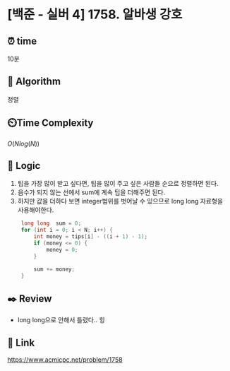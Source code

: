 # [백준 - 실버 4] 1758. 알바생 강호
 
## ⏰  **time**
10분

## :pushpin: **Algorithm**
정렬

## ⏲️**Time Complexity**
$O(Nlog(N))$

## :round_pushpin: **Logic**
1. 팁을 가장 많이 받고 싶다면, 팁을 많이 주고 싶은 사람들 순으로 정렬하면 된다.
2. 음수가 되지 않는 선에서 sum에 계속 팁을 더해주면 된다.
3. 하지만 값을 더하다 보면 integer범위를 벗어날 수 있으므로 long long 자료형을 사용해야한다.
   ```cpp
	long long  sum = 0;
	for (int i = 0; i < N; i++) {
		int money = tips[i] - ((i + 1) - 1);
		if (money <= 0) {
			money = 0;
		}

		sum += money;
	}
   ```

## :black_nib: **Review**
- long long으로 안해서 틀렸다.. 힝

## 📡 Link
https://www.acmicpc.net/problem/1758
